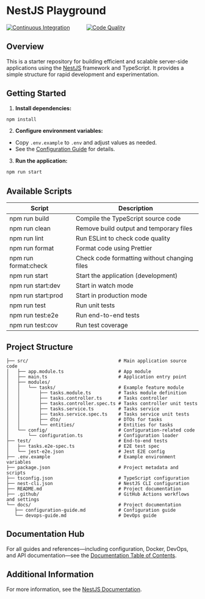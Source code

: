# NestJS Playground

[![Continuous Integration](https://github.com/mwarman/nestjs-playground/actions/workflows/ci.yml/badge.svg)](https://github.com/mwarman/nestjs-playground/actions/workflows/ci.yml)
&nbsp;
&nbsp;
&nbsp;
&nbsp;
&nbsp;
[![Code Quality](https://github.com/mwarman/nestjs-playground/actions/workflows/code-quality.yml/badge.svg)](https://github.com/mwarman/nestjs-playground/actions/workflows/code-quality.yml)

## Overview

This is a starter repository for building efficient and scalable server-side applications using the [NestJS](https://nestjs.com/) framework and TypeScript. It provides a simple structure for rapid development and experimentation.

## Getting Started

1. **Install dependencies:**

```bash
npm install
```

2. **Configure environment variables:**

- Copy `.env.example` to `.env` and adjust values as needed.
- See the [Configuration Guide](docs/configuration-guide.md) for details.

3. **Run the application:**

```bash
npm run start
```

## Available Scripts

| Script               | Description                                  |
| -------------------- | -------------------------------------------- |
| npm run build        | Compile the TypeScript source code           |
| npm run clean        | Remove build output and temporary files      |
| npm run lint         | Run ESLint to check code quality             |
| npm run format       | Format code using Prettier                   |
| npm run format:check | Check code formatting without changing files |
| npm run start        | Start the application (development)          |
| npm run start:dev    | Start in watch mode                          |
| npm run start:prod   | Start in production mode                     |
| npm run test         | Run unit tests                               |
| npm run test:e2e     | Run end-to-end tests                         |
| npm run test:cov     | Run test coverage                            |

## Project Structure

```
├── src/                                 # Main application source code
│   ├── app.module.ts                    # App module
│   ├── main.ts                          # Application entry point
│   ├── modules/
│   │   └── tasks/                       # Example feature module
│   │       ├── tasks.module.ts          # Tasks module definition
│   │       ├── tasks.controller.ts      # Tasks controller
│   │       ├── tasks.controller.spec.ts # Tasks controller unit tests
│   │       ├── tasks.service.ts         # Tasks service
│   │       ├── tasks.service.spec.ts    # Tasks service unit tests
│   │       ├── dto/                     # DTOs for tasks
│   │       └── entities/                # Entities for tasks
│   └── config/                          # Configuration-related code
│       └── configuration.ts             # Configuration loader
├── test/                                # End-to-end tests
│   ├── tasks.e2e-spec.ts                # E2E test spec
│   └── jest-e2e.json                    # Jest E2E config
├── .env.example                         # Example environment variables
├── package.json                         # Project metadata and scripts
├── tsconfig.json                        # TypeScript configuration
├── nest-cli.json                        # NestJS CLI configuration
├── README.md                            # Project documentation
├── .github/                             # GitHub Actions workflows and settings
└── docs/                                # Project documentation
   ├── configuration-guide.md            # Configuration guide
   └── devops-guide.md                   # DevOps guide
```

## Documentation Hub

For all guides and references—including configuration, Docker, DevOps, and API documentation—see the [Documentation Table of Contents](docs/README.md).

## Additional Information

For more information, see the [NestJS Documentation](https://docs.nestjs.com/).
